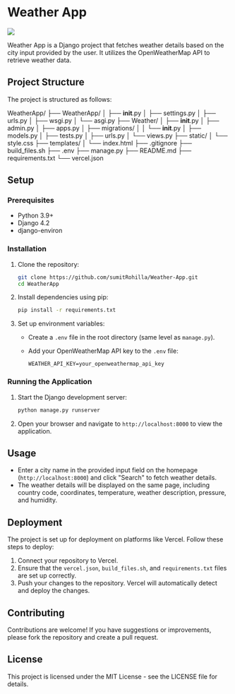 # Weather App

<a href="https://weather-provider-app.vercel.app/"><img src="https://img.shields.io/badge/-Website%20Link-4285F4?style=for-the-badge&logo=Google-Chrome&logoColor=white"/></a>

Weather App is a Django project that fetches weather details based on the city input provided by the user. It utilizes the OpenWeatherMap API to retrieve weather data.

## Project Structure

The project is structured as follows:

WeatherApp/
├── WeatherApp/
│ ├── **init**.py
│ ├── settings.py
│ ├── urls.py
│ ├── wsgi.py
│ └── asgi.py
├── Weather/
│ ├── **init**.py
│ ├── admin.py
│ ├── apps.py
│ ├── migrations/
│ │ └── **init**.py
│ ├── models.py
│ ├── tests.py
│ ├── urls.py
│ └── views.py
├── static/
│ └── style.css
├── templates/
│ └── index.html
├── .gitignore
├── build_files.sh
├── .env
├── manage.py
├── README.md
├── requirements.txt
└── vercel.json

## Setup

### Prerequisites

- Python 3.9+
- Django 4.2
- django-environ

### Installation

1. Clone the repository:

   ```bash
   git clone https://github.com/sumitRohilla/Weather-App.git
   cd WeatherApp
   ```

2. Install dependencies using pip:

   ```bash
   pip install -r requirements.txt
   ```

3. Set up environment variables:

   - Create a `.env` file in the root directory (same level as `manage.py`).
   - Add your OpenWeatherMap API key to the `.env` file:

     ```
     WEATHER_API_KEY=your_openweathermap_api_key
     ```

### Running the Application

1. Start the Django development server:

   ```bash
   python manage.py runserver
   ```

2. Open your browser and navigate to `http://localhost:8000` to view the application.

## Usage

- Enter a city name in the provided input field on the homepage (`http://localhost:8000`) and click "Search" to fetch weather details.
- The weather details will be displayed on the same page, including country code, coordinates, temperature, weather description, pressure, and humidity.

## Deployment

The project is set up for deployment on platforms like Vercel. Follow these steps to deploy:

1. Connect your repository to Vercel.
2. Ensure that the `vercel.json`, `build_files.sh`, and `requirements.txt` files are set up correctly.
3. Push your changes to the repository. Vercel will automatically detect and deploy the changes.

## Contributing

Contributions are welcome! If you have suggestions or improvements, please fork the repository and create a pull request.

## License

This project is licensed under the MIT License - see the LICENSE file for details.
